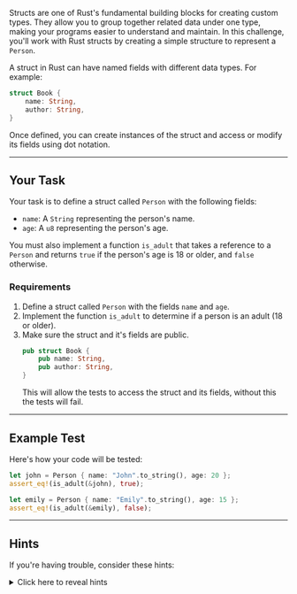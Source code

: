 Structs are one of Rust's fundamental building blocks for creating custom types. They allow you to group together related data under one type, making your programs easier to understand and maintain. In this challenge, you'll work with Rust structs by creating a simple structure to represent a `Person`.

A struct in Rust can have named fields with different data types. For example:

```rust
struct Book {
    name: String,
    author: String,
}
```

Once defined, you can create instances of the struct and access or modify its fields using dot notation.

---

## Your Task

Your task is to define a struct called `Person` with the following fields:

- `name`: A `String` representing the person's name.
- `age`: A `u8` representing the person's age.

You must also implement a function `is_adult` that takes a reference to a `Person` and returns `true` if the person's age is 18 or older, and `false` otherwise.

### Requirements

1. Define a struct called `Person` with the fields `name` and `age`.
2. Implement the function `is_adult` to determine if a person is an adult (18 or older).
3. Make sure the struct and it's fields are public.
   ```rust
   pub struct Book {
       pub name: String,
       pub author: String,
   }
   ```
   This will allow the tests to access the struct and its fields, without this the tests will fail.

---

## Example Test

Here's how your code will be tested:

```rust
let john = Person { name: "John".to_string(), age: 20 };
assert_eq!(is_adult(&john), true);

let emily = Person { name: "Emily".to_string(), age: 15 };
assert_eq!(is_adult(&emily), false);
```

---

## Hints

If you're having trouble, consider these hints:

<details>
  <summary>Click here to reveal hints</summary>

- Use `&` to pass references to avoid unnecessary copies.
- Remember that `String` is a heap-allocated type, and its ownership rules apply when assigning or passing it around.
- Use the `age` field directly in a comparison for the `is_adult` function.

</details>
